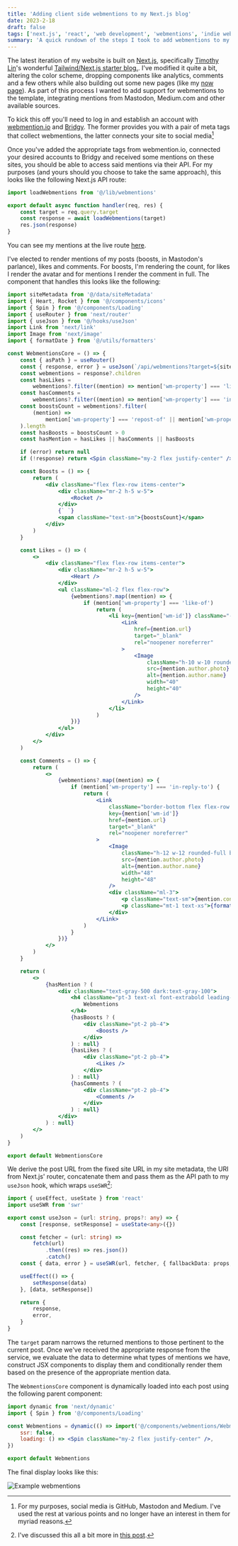 ```yaml
---
title: 'Adding client side webmentions to my Next.js blog'
date: 2023-2-18
draft: false
tags: ['next.js', 'react', 'web development', 'webmentions', 'indie web']
summary: 'A quick rundown of the steps I took to add webmentions to my Next.js blog.'
---
```


The latest iteration of my website is built on [Next.js](https://nextjs.org), specifically [Timothy Lin](https://github.com/timlrx)'s wonderful [Tailwind/Next.js starter blog.](https://github.com/timlrx/tailwind-nextjs-starter-blog). I've modified it quite a bit, altering the color scheme, dropping components like analytics, comments and a few others while also building out some new pages (like my [now page](https://coryd.dev/now)). As part of this process I wanted to add support for webmentions to the template, integrating mentions from Mastodon, Medium.com and other available sources.

To kick this off you'll need to log in and establish an account with [webmention.io](https://webmention.io) and [Bridgy](https://brid.gy). The former provides you with a pair of meta tags that collect webmentions, the latter connects your site to social media[^1]

Once you've added the appropriate tags from webmention.io, connected your desired accounts to Bridgy and received some mentions on these sites, you should be able to access said mentions via their API. For my purposes (and yours should you choose to take the same approach), this looks like the following Next.js API route:

```typescript
import loadWebmentions from '@/lib/webmentions'

export default async function handler(req, res) {
    const target = req.query.target
    const response = await loadWebmentions(target)
    res.json(response)
}
```

You can see my mentions at the live route [here](https://coryd.dev/api/webmentions).

I've elected to render mentions of my posts (boosts, in Mastodon's parlance), likes and comments. For boosts, I'm rendering the count, for likes I render the avatar and for mentions I render the comment in full. The component that handles this looks like the following:

```jsx
import siteMetadata from '@/data/siteMetadata'
import { Heart, Rocket } from '@/components/icons'
import { Spin } from '@/components/Loading'
import { useRouter } from 'next/router'
import { useJson } from '@/hooks/useJson'
import Link from 'next/link'
import Image from 'next/image'
import { formatDate } from '@/utils/formatters'

const WebmentionsCore = () => {
    const { asPath } = useRouter()
    const { response, error } = useJson(`/api/webmentions?target=${siteMetadata.siteUrl}${asPath}`)
    const webmentions = response?.children
    const hasLikes =
        webmentions?.filter((mention) => mention['wm-property'] === 'like-of').length > 0
    const hasComments =
        webmentions?.filter((mention) => mention['wm-property'] === 'in-reply-to').length > 0
    const boostsCount = webmentions?.filter(
        (mention) =>
            mention['wm-property'] === 'repost-of' || mention['wm-property'] === 'mention-of'
    ).length
    const hasBoosts = boostsCount > 0
    const hasMention = hasLikes || hasComments || hasBoosts

    if (error) return null
    if (!response) return <Spin className="my-2 flex justify-center" />

    const Boosts = () => {
        return (
            <div className="flex flex-row items-center">
                <div className="mr-2 h-5 w-5">
                    <Rocket />
                </div>
                {` `}
                <span className="text-sm">{boostsCount}</span>
            </div>
        )
    }

    const Likes = () => (
        <>
            <div className="flex flex-row items-center">
                <div className="mr-2 h-5 w-5">
                    <Heart />
                </div>
                <ul className="ml-2 flex flex-row">
                    {webmentions?.map((mention) => {
                        if (mention['wm-property'] === 'like-of')
                            return (
                                <li key={mention['wm-id']} className="-ml-2">
                                    <Link
                                        href={mention.url}
                                        target="_blank"
                                        rel="noopener noreferrer"
                                    >
                                        <Image
                                            className="h-10 w-10 rounded-full border border-primary-500 dark:border-gray-500"
                                            src={mention.author.photo}
                                            alt={mention.author.name}
                                            width="40"
                                            height="40"
                                        />
                                    </Link>
                                </li>
                            )
                    })}
                </ul>
            </div>
        </>
    )

    const Comments = () => {
        return (
            <>
                {webmentions?.map((mention) => {
                    if (mention['wm-property'] === 'in-reply-to') {
                        return (
                            <Link
                                className="border-bottom flex flex-row items-center border-gray-100 pb-4"
                                key={mention['wm-id']}
                                href={mention.url}
                                target="_blank"
                                rel="noopener noreferrer"
                            >
                                <Image
                                    className="h-12 w-12 rounded-full border border-primary-500 dark:border-gray-500"
                                    src={mention.author.photo}
                                    alt={mention.author.name}
                                    width="48"
                                    height="48"
                                />
                                <div className="ml-3">
                                    <p className="text-sm">{mention.content?.text}</p>
                                    <p className="mt-1 text-xs">{formatDate(mention.published)}</p>
                                </div>
                            </Link>
                        )
                    }
                })}
            </>
        )
    }

    return (
        <>
            {hasMention ? (
                <div className="text-gray-500 dark:text-gray-100">
                    <h4 className="pt-3 text-xl font-extrabold leading-9 tracking-tight text-gray-900 dark:text-gray-100 md:text-2xl md:leading-10 ">
                        Webmentions
                    </h4>
                    {hasBoosts ? (
                        <div className="pt-2 pb-4">
                            <Boosts />
                        </div>
                    ) : null}
                    {hasLikes ? (
                        <div className="pt-2 pb-4">
                            <Likes />
                        </div>
                    ) : null}
                    {hasComments ? (
                        <div className="pt-2 pb-4">
                            <Comments />
                        </div>
                    ) : null}
                </div>
            ) : null}
        </>
    )
}

export default WebmentionsCore
```

We derive the post URL from the fixed site URL in my site metadata, the URI from Next.js' router, concatenate them and pass them as the API path to my `useJson` hook, which wraps `useSWR`[^2]:

```typescript
import { useEffect, useState } from 'react'
import useSWR from 'swr'

export const useJson = (url: string, props?: any) => {
    const [response, setResponse] = useState<any>({})

    const fetcher = (url: string) =>
        fetch(url)
            .then((res) => res.json())
            .catch()
    const { data, error } = useSWR(url, fetcher, { fallbackData: props, refreshInterval: 30000 })

    useEffect(() => {
        setResponse(data)
    }, [data, setResponse])

    return {
        response,
        error,
    }
}
```

The `target` param narrows the returned mentions to those pertinent to the current post. Once we've received the appropriate response from the service, we evaluate the data to determine what types of mentions we have, construct JSX components to display them and conditionally render them based on the presence of the appropriate mention data.

The `WebmentionsCore` component is dynamically loaded into each post using the following parent component:

```jsx
import dynamic from 'next/dynamic'
import { Spin } from '@/components/Loading'

const Webmentions = dynamic(() => import('@/components/webmentions/WebmentionsCore'), {
    ssr: false,
    loading: () => <Spin className="my-2 flex justify-center" />,
})

export default Webmentions
```

The final display looks like this:

<img src="https://files.coryd.dev/v/NG8lHj24OsJilx7QuxWO+" alt="Example webmentions" styles="width:100%;height:auto;margin:.5em 0" />

[^1]: For my purposes, social media is GitHub, Mastodon and Medium. I've used the rest at various points and no longer have an interest in them for myriad reasons.
[^2]: I've discussed this all a bit more in [this post](https://coryd.dev/blog/simple-api-fetch-hooks-with-swr).
